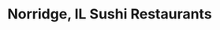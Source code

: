 ---
layout: city
title: Norridge, IL Sushi Restaurants
permalink: /illinois/norridge/
stateAbbr: IL
stateName: Illinois
cityName: Norridge
---